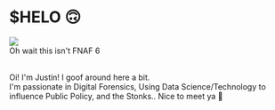# $HELO 🙃
<img src="https://i.imgur.com/A1QvF5V.png" /> <br />
Oh wait this isn't FNAF 6 <br /> <br />

Oi! I'm Justin! I goof around here a bit. <br />
I'm passionate in Digital Forensics, Using Data Science/Technology to influence Public Policy, and the Stonks..
Nice to meet ya 🎺

